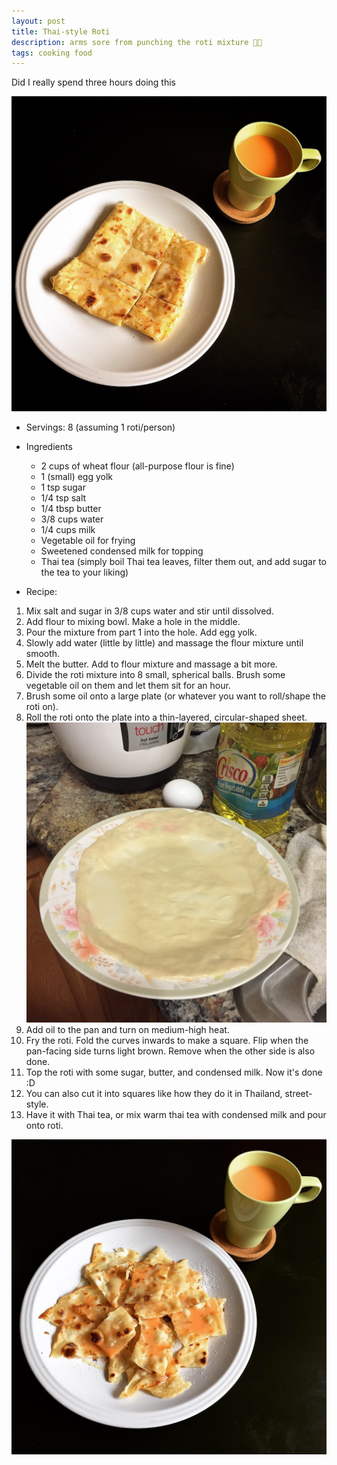 ```yaml
---
layout: post
title: Thai-style Roti
description: arms sore from punching the roti mixture 👩‍🍳  
tags: cooking food 
---
```


Did I really spend three hours doing this

![Thai Roti](/images/thairoti-2.JPG)

* Servings: 8 (assuming 1 roti/person)
* Ingredients
  - 2 cups of wheat flour (all-purpose flour is fine)
  - 1 (small) egg yolk
  - 1 tsp sugar
  - 1/4 tsp salt
  - 1/4 tbsp butter
  - 3/8 cups water
  - 1/4 cups milk
  - Vegetable oil for frying
  - Sweetened condensed milk for topping
  - Thai tea (simply boil Thai tea leaves, filter them out, and add sugar to the tea to your liking)

* Recipe:
1. Mix salt and sugar in 3/8 cups water and stir until dissolved.
2. Add flour to mixing bowl. Make a hole in the middle.
3. Pour the mixture from part 1 into the hole. Add egg yolk.
4. Slowly add water (little by little) and massage the flour mixture until smooth.
5. Melt the butter. Add to flour mixture and massage a bit more.
6. Divide the roti mixture into 8 small, spherical balls. Brush some vegetable oil on them and let them sit for an hour.
7. Brush some oil onto a large plate (or whatever you want to roll/shape the roti on).
8. Roll the roti onto the plate into a thin-layered, circular-shaped sheet.
        ![Thai Roti](/images/thairoti-1.JPG)         
9. Add oil to the pan and turn on medium-high heat.
10. Fry the roti. Fold the curves inwards to make a square. Flip when the pan-facing side turns light brown. Remove when the other side is also done.
11. Top the roti with some sugar, butter, and condensed milk. Now it's done :D
12. You can also cut it into squares like how they do it in Thailand, street-style.
13. Have it with Thai tea, or mix warm thai tea with condensed milk and pour onto roti.

![Thai Roti](/images/thairoti-3.JPG)
